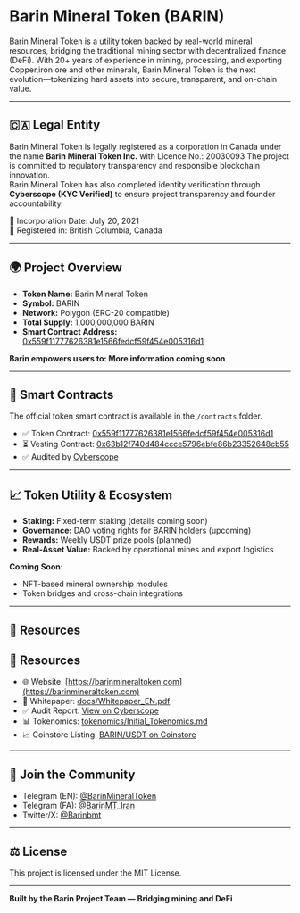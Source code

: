 # Barin Mineral Token (BARIN)

Barin Mineral Token is a utility token backed by real-world mineral resources, bridging the traditional mining sector with decentralized finance (DeFi). With 20+ years of experience in mining, processing, and exporting Copper,iron ore and other minerals, Barin Mineral Token is the next evolution—tokenizing hard assets into secure, transparent, and on-chain value.

---

## 🇨🇦 Legal Entity

Barin Mineral Token is legally registered as a corporation in Canada under the name **Barin Mineral Token Inc.** with Licence No.: 20030093 
The project is committed to regulatory transparency and responsible blockchain innovation.  
Barin Mineral Token has also completed identity verification through **Cyberscope (KYC Verified)** to ensure project transparency and founder accountability.

📌 Incorporation Date: July 20, 2021  
📍 Registered in: British Columbia, Canada

---

## 🌍 Project Overview

- **Token Name:** Barin Mineral Token  
- **Symbol:** BARIN  
- **Network:** Polygon (ERC-20 compatible)  
- **Total Supply:** 1,000,000,000 BARIN  
- **Smart Contract Address:** [0x559f11777626381e1566fedcf59f454e005316d1](https://polygonscan.com/address/0x559f11777626381e1566fedcf59f454e005316d1)

**Barin empowers users to: More information coming soon**

---

## 🔧 Smart Contracts

The official token smart contract is available in the `/contracts` folder.

- ✅ Token Contract: [0x559f11777626381e1566fedcf59f454e005316d1](https://polygonscan.com/address/0x559f11777626381e1566fedcf59f454e005316d1)  
- ⏳ Vesting Contract: [0x63b12f740d484ccce5796ebfe86b23352648cb55](https://polygonscan.com/address/0x63b12f740d484ccce5796ebfe86b23352648cb55)  
- ✅ Audited by [Cyberscope](https://cyberscope.io/audits/barin)

---

## 📈 Token Utility & Ecosystem

- **Staking:** Fixed-term staking (details coming soon)  
- **Governance:** DAO voting rights for BARIN holders (upcoming)  
- **Rewards:** Weekly USDT prize pools (planned)  
- **Real-Asset Value:** Backed by operational mines and export logistics

**Coming Soon:**
- NFT-based mineral ownership modules  
- Token bridges and cross-chain integrations

---

## 📄 Resources

## 📄 Resources

- 🌐 Website: [https://barinmineraltoken.com](https://barinmineraltoken.com)  
- 📃 Whitepaper: [docs/Whitepaper_EN.pdf](docs/Whitepaper_EN.pdf)  
- ✅ Audit Report: [View on Cyberscope](https://cyberscope.io/audits/barin)  
- 📊 Tokenomics: [tokenomics/Initial_Tokenomics.md](tokenomics/Initial_Tokenomics.md)  
- 📈 Coinstore Listing: [BARIN/USDT on Coinstore](https://www.coinstore.com/spot/BARINUSDT?ts=1752008098054)

---

## 🤝 Join the Community

- Telegram (EN): [@BarinMineralToken](https://t.me/BarinMineralToken)  
- Telegram (FA): [@BarinMT_Iran](https://t.me/BarinMT_Iran)  
- Twitter/X: [@Barinbmt](https://twitter.com/Barinbmt)

---

## ⚖️ License

This project is licensed under the MIT License.

---

**Built by the Barin Project Team — Bridging mining and DeFi**
